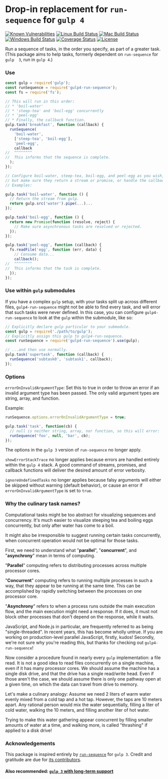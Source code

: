 # Drop-in replacement for `run-sequence` for `gulp 4`

[![Known Vulnerabilities][snyk-image]][snyk-url]
[![Linux Build Status][linux-image]][linux-url]
[![Mac Build Status][mac-image]][mac-url]
[![Windows Build Status][windows-image]][windows-url]
[![Coverage Status][coveralls-image]][coveralls-url]
[![License][license-image]][license-url]

Run a sequence of tasks, in the order you specify, as part of a greater task. 
(This package aims to help tasks, formerly dependent on `run-sequence` for `gulp 
3`, run in `gulp 4`.)

### Use

```javascript
const gulp = require('gulp');
const runSequence = require('gulp4-run-sequence');
const fs = require('fs');

// This will run in this order:
// * 'boil-water'
// * 'steep-tea' and 'boil-egg' concurrently
// * 'peel-egg'
// * Finally, the callback function.
gulp.task('breakfast', function (callback) {
  runSequence(
    'boil-water',
    ['steep-tea', 'boil-egg'],
    'peel-egg',
    callback
//  ^^^^^^^^
//  This informs that the sequence is complete.
  );
});

// Configure boil-water, steep-tea, boil-egg, and peel-egg as you wish,
// but make sure they return a stream or promise, or handle the callback.
// Examples:

gulp.task('boil-water', function () {
  // Return the stream from gulp.
  return gulp.src('water').pipe(...)...
});

gulp.task('boil-egg', function () {
  return new Promise(function (resolve, reject) {
    // Make sure asynchronous tasks are resolved or rejected.
  });
});

gulp.task('peel-egg', function (callback) {
  fs.readFile('egg', function (err, data) {
    // Consume data...
    callback();
//  ^^^^^^^^
//  This informs that the task is complete.
  });
});
```

### Use within `gulp` submodules

If you have a complex `gulp` setup, with your tasks split up across different 
files, `gulp4-run-sequence` might not be able to find every task, and will error 
that such tasks were never defined. In this case, you can configure 
`gulp4-run-sequence` to look at the `gulp` within the submodule, like so:

```javascript
// Explicitly declare gulp particular to your submodule.
const gulp = require('./path/to/gulp');
// Explicitly assign this gulp to gulp4-run-sequence.
const runSequence = require('gulp4-run-sequence').use(gulp);

// ...and then use normally.
gulp.task('supertask', function (callback) {
  runSequence('subtask0', 'subtask1', callback);
});
```

### Options

`errorOnInvalidArgumentType`: Set this to true in order to throw an error if an 
invalid argument type has been passed. The only valid argument types are string, 
array, and function.

Example:

```javascript
runSequence.options.errorOnInvalidArgumentType = true;

gulp.task('task', function(cb) {
  // null is neither string, array, nor function, so this will error:
  runSequence('foo', null, 'bar', cb);
});
```

The options in the `gulp 3` version of `run-sequence` no longer apply. 

`showErrorStackTrace` no longer applies because errors are handled entirely 
within the `gulp 4` stack. A good command of streams, promises, and callback 
functions will deliver the desired amount of error verbosity.

`ignoreUndefinedTasks` no longer applies because falsy arguments will either be 
skipped without warning (default behavior), or cause an error if 
`errorOnInvalidArgumentType` is set to `true`. 

### Why the culinary task names?

Computational tasks might be too abstract for visualizing sequences and 
concurrency. It's much easier to visualize steeping tea and boiling eggs 
concurrently, but only after water has come to a boil.

It might also be irresponsible to suggest running certain tasks concurrently, 
when concurrent operation would not be optimal for those tasks.

First, we need to understand what "__parallel__", "__concurrent__", and 
"__asynchrony__" mean in terms of computing.

"__Parallel__" computing refers to distributing processes across multiple 
processor cores.

"__Concurrent__" computing refers to running multiple processes in such a way, 
that they appear to be running at the same time. This can be accomplished by 
rapidly switching between the processes on one processor core.

"__Asynchrony__" refers to when a process runs outside the main execution flow, 
and the main execution might need a response. If it does, it must not block 
other processes that don't depend on the response, while it waits.

JavaScript, and Node.js in particular, are frequently referred to as being 
"single-threaded". In recent years, this has become wholly untrue. If you are 
working on production-level parallel JavaScript, firstly, kudos! Secondly, we're 
not sure why you're reading this, but thanks for checking out 
`gulp4-run-sequence`!

Now consider a procedure found in nearly every `gulp` implementation: a file 
read. It is not a good idea to read files concurrently on a single machine, even 
if it has many processor cores. We should assume the machine has a single disk 
drive, and that the drive has a single read/write head. Even if those aren't the 
case, we should assume there is only one pathway open at a given time, on which 
the data can travel from drive to memory.

Let's make a culinary analogy: Assume we need 2 liters of warm water evenly 
mixed from a cold tap and a hot tap. However, the taps are 10 meters apart. Any 
rational person would mix the water sequentially, filling a liter of cold water, 
walking the 10 meters, and filling another liter of hot water.

Trying to make this water gathering appear concurrent by filling smaller 
amounts of water at a time, and walking more, is called "thrashing" if applied 
to a disk drive!

### Acknowledgements

This package is inspired entirely by 
[`run-sequence`](https://github.com/OverZealous/run-sequence) for `gulp 3`. 
Credit and gratitude are due for 
[its contributors](https://github.com/OverZealous/run-sequence/graphs/contributors). 

#### Also recommended: [`gulp 3` with long-term support](https://github.com/electric-eloquence/gulp)

[snyk-image]: https://snyk.io/test/github/electric-eloquence/gulp4-run-sequence/master/badge.svg
[snyk-url]: https://snyk.io/test/github/electric-eloquence/gulp4-run-sequence/master

[linux-image]: https://github.com/electric-eloquence/gulp4-run-sequence/workflows/Linux%20build/badge.svg?branch=master
[linux-url]: https://github.com/electric-eloquence/gulp4-run-sequence/actions?query=workflow%3A"Linux+build"

[mac-image]: https://github.com/electric-eloquence/gulp4-run-sequence/workflows/Mac%20build/badge.svg?branch=master
[mac-url]: https://github.com/electric-eloquence/gulp4-run-sequence/actions?query=workflow%3A"Mac+build"

[windows-image]: https://github.com/electric-eloquence/gulp4-run-sequence/workflows/Windows%20build/badge.svg?branch=master
[windows-url]: https://github.com/electric-eloquence/gulp4-run-sequence/actions?query=workflow%3A"Windows+build"

[coveralls-image]: https://img.shields.io/coveralls/electric-eloquence/gulp4-run-sequence/master.svg
[coveralls-url]: https://coveralls.io/r/electric-eloquence/gulp4-run-sequence

[license-image]: https://img.shields.io/github/license/electric-eloquence/gulp4-run-sequence.svg
[license-url]: https://raw.githubusercontent.com/electric-eloquence/gulp4-run-sequence/master/LICENSE
